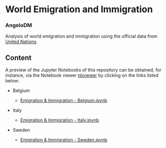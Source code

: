 # World Emigration and Immigration

### AngeloDM

Analysis of world emigration and immigration using the official data from [United Nations](https://www.un.org/en/development/desa/population/migration/data/empirical2/migrationflows.asp).

## Content
A preview of the Jupyter Notebooks of this repository can be obtained, for instance, via the Notebook viewer [nbviewer](https://nbviewer.jupyter.org) by clicking on the links listed below:

- Belgium
  - [Emigration & Immigration - Belgium.ipynb](https://nbviewer.jupyter.org/github/angelodm/world_emigration_immigration/blob/master/Belgium/Emigration%20%26%20Immigration%20-%20Belgium.ipynb)
  
- Italy
  - [Emigration & Immigration - Italy.ipynb](https://nbviewer.jupyter.org/github/angelodm/world_emigration_immigration/blob/master/Italy/Emigration%20%26%20Immigration%20-%20Italy.ipynb)
  
- Sweden
  - [Emigration & Immigration - Sweden.ipynb](https://nbviewer.jupyter.org/github/angelodm/world_emigration_immigration/blob/master/Sweden/Emigration%20%26%20Immigration%20-%20Sweden.ipynb)
